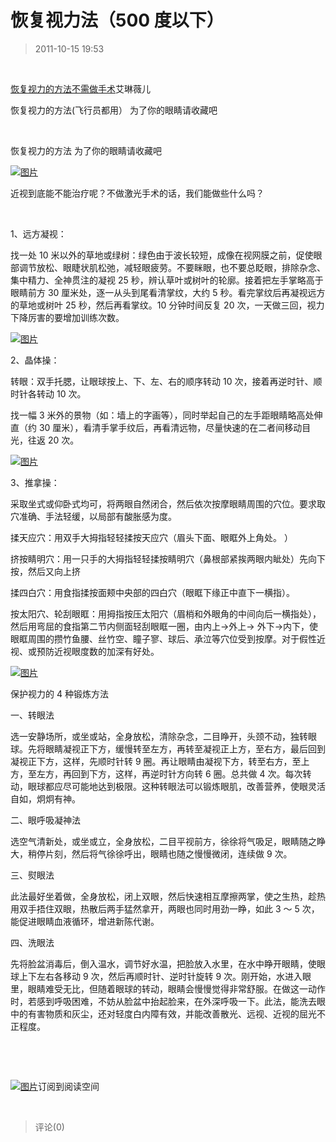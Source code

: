# 恢复视力法（500 度以下）

> 2011-10-15 19:53

­

[恢复视力的方法不需做手术](http://user.qzone.qq.com/79959712/blog/1286616183)艾琳薇儿 ­

恢复视力的方法(飞行员都用） 为了你的眼睛请收藏吧 ­

­

恢复视力的方法 为了你的眼睛请收藏吧 ­

[](http://ks.cn.yahoo.com/question/1310022500145_2.html)[![图片](https://pan.4a1801.life:11443/d/public/Qzone_wyf/Blogs/images/E5307A02.webp)](https://pan.4a1801.life:11443/d/public/Qzone_wyf/Blogs/images/E5307A02.webp)­

近视到底能不能治疗呢？不做激光手术的话，我们能做些什么吗？­

­

1、远方凝视：­

找一处 10 米以外的草地或绿树：绿色由于波长较短，成像在视网膜之前，促使眼部调节放松、眼睫状肌松弛，减轻眼疲劳。不要眯眼，也不要总眨眼，排除杂念、集中精力、全神贯注的凝视 25 秒，辨认草叶或树叶的轮廓。接着把左手掌略高于眼睛前方 30 厘米处，逐一从头到尾看清掌纹，大约 5 秒。看完掌纹后再凝视远方的草地或树叶 25 秒，然后再看掌纹。10 分钟时间反复 20 次，一天做三回，视力下降厉害的要增加训练次数。­

[](http://ks.cn.yahoo.com/question/1310022500145_3.html)[![图片](https://pan.4a1801.life:11443/d/public/Qzone_wyf/Blogs/images/54559C64.webp)](https://pan.4a1801.life:11443/d/public/Qzone_wyf/Blogs/images/54559C64.webp)­

2、晶体操：­

转眼：双手托腮，让眼球按上、下、左、右的顺序转动 10 次，接着再逆时针、顺时针各转动 10 次。­

找一幅 3 米外的景物（如：墙上的字画等），同时举起自己的左手距眼睛略高处伸直（约 30 厘米），看清手掌手纹后，再看清远物，尽量快速的在二者间移动目光，往返 20 次。­

[](http://ks.cn.yahoo.com/question/1310022500145_4.html)[![图片](https://pan.4a1801.life:11443/d/public/Qzone_wyf/Blogs/images/A925B7F5.webp)](https://pan.4a1801.life:11443/d/public/Qzone_wyf/Blogs/images/A925B7F5.webp)­

3、推拿操：­

采取坐式或仰卧式均可，将两眼自然闭合，然后依次按摩眼睛周围的穴位。要求取穴准确、手法轻缓，以局部有酸胀感为度。­

揉天应穴：用双手大拇指轻轻揉按天应穴（眉头下面、眼眶外上角处。 ）­

挤按睛明穴：用一只手的大拇指轻轻揉按睛明穴（鼻根部紧挨两眼内眦处）先向下按，然后又向上挤 ­

揉四白穴：用食指揉按面颊中央部的四白穴（眼眶下缘正中直下一横指）。­

按太阳穴、轮刮眼眶：用拇指按压太阳穴（眉梢和外眼角的中间向后一横指处），然后用弯屈的食指第二节内侧面轻刮眼眶一圈，由内上->外上-> 外下->内下，使眼眶周围的攒竹鱼腰、丝竹空、瞳子寥、球后、承泣等穴位受到按摩。对于假性近视、或预防近视眼度数的加深有好处。­

[](http://ks.cn.yahoo.com/question/1310022400643.html)[![图片](https://pan.4a1801.life:11443/d/public/Qzone_wyf/Blogs/images/39D57BAD.webp)](https://pan.4a1801.life:11443/d/public/Qzone_wyf/Blogs/images/39D57BAD.webp)­

保护视力的 4 种锻炼方法 ­

一、转眼法 ­

选一安静场所，或坐或站，全身放松，清除杂念，二目睁开，头颈不动，独转眼球。先将眼睛凝视正下方，缓慢转至左方，再转至凝视正上方，至右方，最后回到凝视正下方，这样，先顺时针转 9 圈。再让眼睛由凝视下方，转至右方，至上方，至左方，再回到下方，这样，再逆时针方向转 6 圈。总共做 4 次。每次转动，眼球都应尽可能地达到极限。这种转眼法可以锻炼眼肌，改善营养，使眼灵活自如，炯炯有神。­

二、眼呼吸凝神法 ­

选空气清新处，或坐或立，全身放松，二目平视前方，徐徐将气吸足，眼睛随之睁大，稍停片刻，然后将气徐徐呼出，眼睛也随之慢慢微闭，连续做 9 次。­

三、熨眼法 ­

此法最好坐着做，全身放松，闭上双眼，然后快速相互摩擦两掌，使之生热，趁热用双手捂住双眼，热散后两手猛然拿开，两眼也同时用劲一睁，如此 3 ～ 5 次，能促进眼睛血液循环，增进新陈代谢。­

四、洗眼法 ­

先将脸盆消毒后，倒入温水，调节好水温，把脸放入水里，在水中睁开眼睛，使眼球上下左右各移动 9 次，然后再顺时针、逆时针旋转 9 次。刚开始，水进入眼里，眼睛难受无比，但随着眼球的转动，眼睛会慢慢觉得非常舒服。在做这一动作时，若感到呼吸困难，不妨从脸盆中抬起脸来，在外深呼吸一下。此法，能洗去眼中的有害物质和灰尘，还对轻度白内障有效，并能改善散光、远视、近视的屈光不正程度。­

­

­

[](http://mail.qq.com/cgi-bin/loginpage?delegate_url=%2Fcgi-bin%2Fframe_html%3Ftarget%3Dreader%26param%3Dt%25253Drss_list%252526s%25253Dfeed%252526classtype%25253Donefeed%252526feed%25253D2_-732178123%252526locate%25253D2_-732178123_161)[![图片](https://pan.4a1801.life:11443/d/public/Qzone_wyf/Blogs/images/B5F4ED81.gif)](https://pan.4a1801.life:11443/d/public/Qzone_wyf/Blogs/images/B5F4ED81.gif)订阅到阅读空间 ­

­

> 评论(0)
